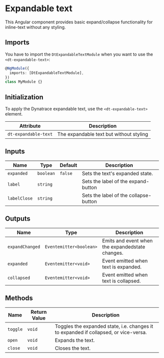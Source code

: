 # Expandable text

This Angular component provides basic expand/collapse functionality for
inline-text without any styling.

<ba-live-example name="DtExampleExpandableTextDefault"></ba-live-example>

## Imports

You have to import the `DtExpandableTextModule` when you want to use the
`<dt-expandable-text>`:

```typescript
@NgModule({
  imports: [DtExpandableTextModule],
})
class MyModule {}
```

## Initialization

To apply the Dynatrace expandable text, use the `<dt-expandable-text>` element.

| Attribute            | Description                             |
| -------------------- | --------------------------------------- |
| `dt-expandable-text` | The expandable text but without styling |

## Inputs

| Name         | Type      | Default | Description                           |
| ------------ | --------- | ------- | ------------------------------------- |
| `expanded`   | `boolean` | `false` | Sets the text's expanded state.       |
| `label`      | `string`  |         | Sets the label of the expand-button   |
| `labelClose` | `string`  |         | Sets the label of the collapse-button |

## Outputs

| Name            | Type                    | Description                                     |
| --------------- | ----------------------- | ----------------------------------------------- |
| `expandChanged` | `Eventemitter<boolean>` | Emits and event when the expandedstate changes. |
| `expanded`      | `Eventemitter<void>`    | Event emitted when text is expanded.            |
| `collapsed`     | `Eventemitter<void>`    | Event emitted when text is collapsed.           |

## Methods

| Name     | Return Value | Description                                                                          |
| -------- | ------------ | ------------------------------------------------------------------------------------ |
| `toggle` | `void`       | Toggles the expanded state, i.e. changes it to expanded if collapsed, or vice-versa. |
| `open`   | `void`       | Expands the text.                                                                    |
| `close`  | `void`       | Closes the text.                                                                     |

